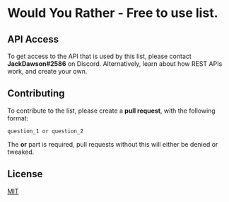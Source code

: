 # Would You Rather - Free to use list.

## API Access
To get access to the API that is used by this list, please contact **JackDawson#2586** on Discord. Alternatively, learn about how REST APIs work, and create your own.

## Contributing
To contribute to the list, please create a **pull request**, with the following format:
```
question_1 or question_2
```

The **or** part is required, pull requests without this will either be denied or tweaked.

## License
[MIT](https://choosealicense.com/licenses/mit/)
